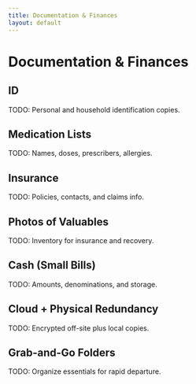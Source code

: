 ```yaml
---
title: Documentation & Finances
layout: default
---
```


# Documentation & Finances

## ID
TODO: Personal and household identification copies.

## Medication Lists
TODO: Names, doses, prescribers, allergies.

## Insurance
TODO: Policies, contacts, and claims info.

## Photos of Valuables
TODO: Inventory for insurance and recovery.

## Cash (Small Bills)
TODO: Amounts, denominations, and storage.

## Cloud + Physical Redundancy
TODO: Encrypted off-site plus local copies.

## Grab-and-Go Folders
TODO: Organize essentials for rapid departure.
